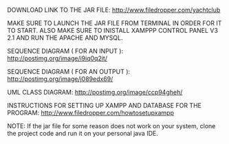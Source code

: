 
DOWNLOAD LINK TO THE JAR FILE: http://www.filedropper.com/yachtclub 

MAKE SURE TO LAUNCH THE JAR FILE FROM TERMINAL IN ORDER FOR IT TO START.
ALSO MAKE SURE TO INISTALL XAMPPP CONTROL PANEL V3 2.1 AND RUN THE APACHE
AND MYSQL.

SEQUENCE DIAGRAM ( FOR AN INPUT ): http://postimg.org/image/i9iq0q2it/

SEQUENCE DIAGRAM ( FOR AN OUTPUT ): http://postimg.org/image/j089edx69/

UML CLASS DIAGRAM: http://postimg.org/image/ccp94gheh/ 

INSTRUCTIONS FOR SETTING UP XAMPP AND DATABASE FOR THE PROGRAM: http://www.filedropper.com/howtosetupxampp  

NOTE: If the jar file for some reason does not work on your system, clone the project code and run it on your personal java IDE.
